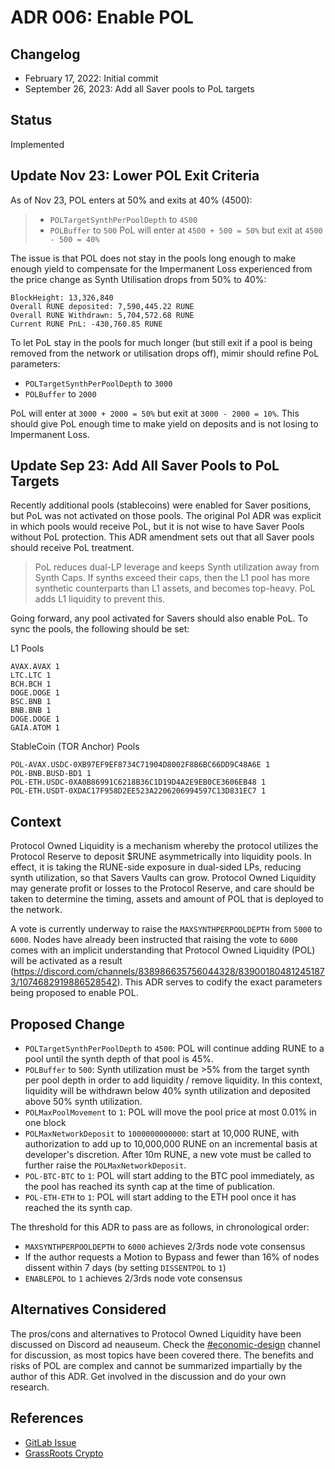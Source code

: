 # ADR 006: Enable POL

## Changelog

- February 17, 2022: Initial commit
- September 26, 2023: Add all Saver pools to PoL targets

## Status

Implemented

## Update Nov 23: Lower POL Exit Criteria

As of Nov 23, POL enters at 50% and exits at 40% (4500):

> - `POLTargetSynthPerPoolDepth` to `4500`
> - `POLBuffer` to `500`
>   PoL will enter at `4500 + 500 = 50%` but exit at `4500 - 500 = 40%`

The issue is that POL does not stay in the pools long enough to make enough yield to compensate for the Impermanent Loss experienced from the price change as Synth Utilisation drops from 50% to 40%:

```text
BlockHeight: 13,326,840
Overall RUNE deposited: 7,590,445.22 RUNE
Overall RUNE Withdrawn: 5,704,572.68 RUNE
Current RUNE PnL: -430,760.85 RUNE
```

To let PoL stay in the pools for much longer (but still exit if a pool is being removed from the network or utilisation drops off), mimir should refine PoL parameters:

- `POLTargetSynthPerPoolDepth` to `3000`
- `POLBuffer` to `2000`

PoL will enter at `3000 + 2000 = 50%` but exit at `3000 - 2000 = 10%`. This should give PoL enough time to make yield on deposits and is not losing to Impermanent Loss.

## Update Sep 23: Add All Saver Pools to PoL Targets

Recently additional pools (stablecoins) were enabled for Saver positions, but PoL was not activated on those pools. The original Pol ADR was explicit in which pools would receive PoL, but it is not wise to have Saver Pools without PoL protection. This ADR amendment sets out that all Saver pools should receive PoL treatment.

> PoL reduces dual-LP leverage and keeps Synth utilization away from Synth Caps. If synths exceed their caps, then the L1 pool has more synthetic counterparts than L1 assets, and becomes top-heavy. PoL adds L1 liquidity to prevent this.

Going forward, any pool activated for Savers should also enable PoL.
To sync the pools, the following should be set:

L1 Pools

```text
AVAX.AVAX 1
LTC.LTC 1
BCH.BCH 1
DOGE.DOGE 1
BSC.BNB 1
BNB.BNB 1
DOGE.DOGE 1
GAIA.ATOM 1
```

StableCoin (TOR Anchor) Pools

```text
POL-AVAX.USDC-0XB97EF9EF8734C71904D8002F8B6BC66DD9C48A6E 1
POL-BNB.BUSD-BD1 1
POL-ETH.USDC-0XA0B86991C6218B36C1D19D4A2E9EB0CE3606EB48 1
POL-ETH.USDT-0XDAC17F958D2EE523A2206206994597C13D831EC7 1
```

## Context

Protocol Owned Liquidity is a mechanism whereby the protocol utilizes the Protocol Reserve to deposit $RUNE asymmetrically into liquidity pools. In effect, it is taking the RUNE-side exposure in dual-sided LPs, reducing synth utilization, so that Savers Vaults can grow. Protocol Owned Liquidity may generate profit or losses to the Protocol Reserve, and care should be taken to determine the timing, assets and amount of POL that is deployed to the network.

A vote is currently underway to raise the `MAXSYNTHPERPOOLDEPTH` from `5000` to `6000`. Nodes have already been instructed that raising the vote to `6000` comes with an implicit understanding that Protocol Owned Liquidity (POL) will be activated as a result (https://discord.com/channels/838986635756044328/839001804812451873/1074682919886528542). This ADR serves to codify the exact parameters being proposed to enable POL.

## Proposed Change

- `POLTargetSynthPerPoolDepth` to `4500`: POL will continue adding RUNE to a pool until the synth depth of that pool is 45%.
- `POLBuffer` to `500`: Synth utilization must be >5% from the target synth per pool depth in order to add liquidity / remove liquidity. In this context, liquidity will be withdrawn below 40% synth utilization and deposited above 50% synth utilization.
- `POLMaxPoolMovement` to `1`: POL will move the pool price at most 0.01% in one block
- `POLMaxNetworkDeposit` to `1000000000000`: start at 10,000 RUNE, with authorization to add up to 10,000,000 RUNE on an incremental basis at developer's discretion. After 10m RUNE, a new vote must be called to further raise the `POLMaxNetworkDeposit`.
- `POL-BTC-BTC` to `1`: POL will start adding to the BTC pool immediately, as the pool has reached its synth cap at the time of publication.
- `POL-ETH-ETH` to `1`: POL will start adding to the ETH pool once it has reached the its synth cap.

The threshold for this ADR to pass are as follows, in chronological order:

- `MAXSYNTHPERPOOLDEPTH` to `6000` achieves 2/3rds node vote consensus
- If the author requests a Motion to Bypass and fewer than 16% of nodes dissent within 7 days (by setting `DISSENTPOL` to `1`)
- `ENABLEPOL` to `1` achieves 2/3rds node vote consensus

## Alternatives Considered

The pros/cons and alternatives to Protocol Owned Liquidity have been discussed on Discord ad neauseum. Check the [#economic-design](https://discord.com/channels/838986635756044328/839002361749438485) channel for discussion, as most topics have been covered there. The benefits and risks of POL are complex and cannot be summarized impartially by the author of this ADR. Get involved in the discussion and do your own research.

## References

- [GitLab Issue](https://gitlab.com/thorchain/thornode/-/issues/1342#protocol-owned-liquidity-pol)
- [GrassRoots Crypto](https://www.youtube.com/watch?v=Up2-arSzH5k)

